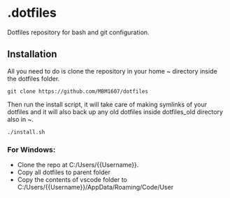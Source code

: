 # .dotfiles

Dotfiles repository for bash and git configuration.

## Installation

All you need to do is clone the repository in your home ~ directory inside the dotfiles folder.

``` git clone https://github.com/MBM1607/dotfiles ```

Then run the install script, it will take care of making symlinks of your dotfiles and it will also back up any old dotfiles inside dotfiles_old directory also in ~.

``` ./install.sh ```

### For Windows:
- Clone the repo at C:/Users/{{Username}}.
- Copy all dotfiles to parent folder
- Copy the contents of vscode folder to C:/Users/{{Username}}/AppData/Roaming/Code/User